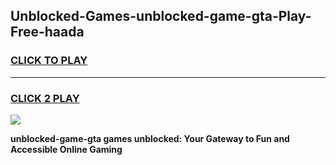 
## Unblocked-Games-unblocked-game-gta-Play-Free-haada
<h3>
<a href="https://premium76.site?title=unblocked-game-gta&ref=18A1">CLICK TO PLAY</a></h3>
<hr>

<h3>
<a href="https://premium76.site?title=unblocked-game-gta&ref=18A1">CLICK 2 PLAY</a>
  
</h3>

<a href="https://premium76.site?title=unblocked-game-gta&ref=18A1"><img src="https://clearcache.store/games.png"></a>


**unblocked-game-gta games unblocked: Your Gateway to Fun and Accessible Online Gaming**
